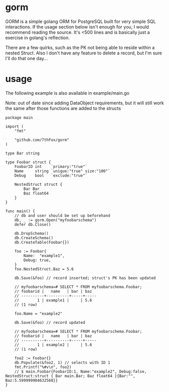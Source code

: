 # gorm
GORM is a simple golang ORM for PostgreSQL built for very simple SQL interactions.
If the usage section below isn't enough for you, I would recommend reading the source. 
It's <500 lines and is basically just a exercise in golang's reflection.

There are a few quirks, such as the PK not being able to reside within a nested Struct.
Also I don't have any feature to delete a record, but I'm sure I'll do that one day...

# usage
The following example is also available in example/main.go

Note: out of date since adding DataObject requirements, but it will still work the same after those functions are added to the structs

```golang
package main

import (
	"fmt"

	"github.com/7thFox/gorm"
)

type Bar string

type Foobar struct {
	FoobarID int    `primary:"true"`
	Name     string `unique:"true" size:"100"`
	Debug    bool   `exclude:"true"`

	NestedStruct struct {
		Bar Bar
		Baz float64
	}
}

func main() {
	// db and user should be set up beforehand
	db, _ := gorm.Open("myfoobarschema")
	defer db.Close()

	db.DropSchema()
	db.CreateSchema()
	db.CreateTable(Foobar{})

	foo := Foobar{
		Name:  "example1",
		Debug: true,
	}
	foo.NestedStruct.Baz = 5.6

	db.Save(&foo) // record inserted; struct's PK has been updated

	// myfoobarschema=# SELECT * FROM myfoobarschema.Foobar;
	// foobarid |   name   | bar | baz
	// ----------+----------+-----+-----
	//        1 | example1 |     | 5.6
	// (1 row)

	foo.Name = "example2"

	db.Save(&foo) // record updated

	// myfoobarschema=# SELECT * FROM myfoobarschema.Foobar;
	// foobarid |   name   | bar | baz
	// ----------+----------+-----+-----
	//        1 | example2 |     | 5.6
	// (1 row)

	foo2 := Foobar{}
	db.Populate(&foo2, 1) // selects with ID 1
	fmt.Printf("%#v\n", foo2)
	// $ main.Foobar{FoobarID:1, Name:"example2", Debug:false, NestedStruct:struct { Bar main.Bar; Baz float64 }{Bar:"", Baz:5.599999904632568}}
}
```
